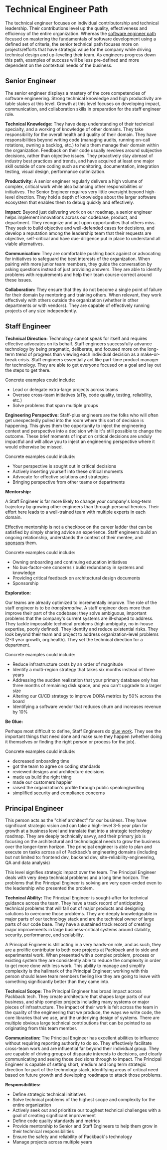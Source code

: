 # Technical Engineer Path

The technical engineer focuses on individual contributorship and technical leadership. Their contributions level up the quality, effectiveness and efficiency of the entire organization. Whereas the [software engineer path](software-engineer.md) focused on mastering the fundamentals of software development using a defined set of criteria, the senior technical path focuses more on projects/efforts that have strategic value for the company while driving technical design and up-leveling their team. As engineers progress down this path, examples of success will be less pre-defined and more dependent on the contextual needs of the business.

## Senior Engineer

The senior engineer displays a mastery of the core competencies of software engineering. Strong technical knowledge and high productivity are table stakes at this level. Growth at this level focuses on developing impact, communication, and collaboration skills in preparation for the staff engineer role.

**Technical Knowledge:** They have deep understanding of their technical specialty, and a working of knowledge of other domains. They take responsibility for the overall health and quality of their domain. They have responsibilities beyond writing code (managing audits, running on-call rotations, owning a backlog, etc.) to help them manage their domain within the organization. Feedback on their code usually revolves around subjective decisions, rather than objective issues. They proactively stay abreast of industry best practices and trends, and have acquired at least one major skill outside of core coding such as monitoring, documentation, integration testing, visual design, performance optimization.

**Productivity:** A senior engineer regularly delivers a high volume of complex, critical work while also balancing other responsibilities or initiatives. The Senior Engineer requires very little oversight beyond high-level direction. They hold a depth of knowledge about the larger software ecosystem that enables them to debug quickly and effectively.

**Impact:** Beyond just delivering work on our roadmap, a senior engineer helps implement innovations across our codebase, product, and department. They recognize and act upon opportunities that others miss. They seek to build objective and well-defended cases for decisions, and develop a reputation among the leadership team that their requests are objective, self-critical and have due-diligence put in place to understand all viable alternatives.

**Communication:** They are comfortable pushing back against or advocating for initiatives to safeguard the best interests of the organization. When pairing with more junior team members, they guide the conversation by asking questions instead of just providing answers. They are able to identify problems with requirements and help their team course-correct around these issues.

**Collaboration:** They ensure that they do not become a single point of failure for their domain by mentoring and training others. When relevant, they work effectively with others outside the organization (whether in other departments or with vendors). They are capable of effectively running projects of any size independently.

## Staff Engineer

**Technical Direction:** Technology cannot speak for itself and requires effective advocates on its behalf. Staff engineers successfully advance technology by being pragmatic, deliberate, and focused more on the long-term trend of progress than viewing each individual decision as a make-or-break crisis. Staff engineers essentially act like part-time product manager for technology. They are able to get everyone focused on a goal and lay out the steps to get there.

Concrete examples could include:

- Lead or delegate extra-large projects across teams
- Oversee cross-team initiatives (a11y, code quality, testing, reliability, etc.)
- Solve problems that span multiple groups

**Engineering Perspective:** Staff-plus engineers are the folks who will often get unexpectedly pulled into the room where this sort of decision is happening. This gives them the opportunity to inject the engineering context and perspective into a decision while it's still possible to change the outcome. These brief moments of input on critical decisions are unduly impactful and will allow you to inject an engineering perspective where it would otherwise be missed.

Concrete examples could include:

- Your perspective is sought out in critical decisions
- Actively inserting yourself into these critical moments
- Advocate for effective solutions and strategies
- Bringing perspective from other teams or departments

**Mentorship:**

A Staff Engineer is far more likely to change your company's long-term trajectory by growing other engineers than through personal heroics. Their effort here leads to a well-trained team with multiple experts in each domain.

Effective mentorship is not a checkbox on the career ladder that can be satisfied by simply sharing advice an experience. Staff engineers build an ongoing relationship, understands the context of their mentee, and [sponsors](https://larahogan.me/blog/what-sponsorship-looks-like/) them.

Concrete examples could include:

- Owning onboarding and continuing education initiatives
- No bus-factor-one concerns / build redundancy in systems and knowledge
- Providing critical feedback on architectural design documents
- Sponsorship

**Exploration:**

Our teams are already optimized to incrementally improve. The role of the staff engineer is to be *transformative*. A staff engineer does more than improve their part of the codebase; they solve ambiguous, important problems that the company's current systems are ill-shaped to address. They tackle impossible technical problems (high ambiguity, no in-house expertise, poorly defined). They identify and reduce existential risks. They look beyond their team and project to address organization-level problems (2-3 year growth, org health). They set the technical direction for a department.

Concrete examples could include:

- Reduce infrastructure costs by an order of magnitude
- Identify a multi-region strategy that takes six months instead of three years
- Addressing the sudden realization that your primary database only has three months of remaining disk space, and you can't upgrade to a larger size
- Altering our CI/CD strategy to improve DORA metrics by 50% across the board
- Identifying a software vendor that reduces churn and increases revenue by 10%

**Be Glue:**

Perhaps most difficult to define, Staff Engineers do [glue work](https://noidea.dog/glue). They see the important things that need done and make sure they happen (whether doing it themselves or finding the right person or process for the job).

Concrete examples could include:

- decreased onboarding time
- got the team to agree on coding standards
- reviewed designs and architecture decisions
- made us build the right thing
- made our customers happier
- raised the organization's profile through public speaking/writing
- simplified security and compliance concerns

## Principal Engineer

This person acts as the "chief architect" for our business. They have significant strategic vision and can take a high-level 3-5 year plan for growth at a business level and translate that into a strategic technology roadmap. They are deeply technically savvy, and their primary job is focusing on the architectural and technological needs to grow the business over the longer-term horizon. The principal engineer is able to plan and execute on tasks across all of Packback's engineering domains (including but not limited to: frontend dev, backend dev, site-reliability-engineering, QA and data analysis)

This level signifies strategic impact over the team. The Principal Engineer deals with very deep technical problems and a long time horizon. The problems that the Principal Engineer is solving are very open-ended even to the leadership who presented the problem.

**Technical Ability:** The Principal Engineer is sought-after for technical guidance across the team. They have a track record of anticipating technical problems that will fall out of major products and designing solutions to overcome those problems. They are deeply knowledgeable in major parts of our technology stack and are the technical owner of large parts of our code base. They have a sustained track record of creating major improvements in large business-critical systems around stability, security, performance, and scalability.

A Principal Engineer is still acting in a very hands-on role, and as such, they are a prolific contributor to both core projects at Packback and to side and experimental work. When presented with a complex problem, process or existing system they are consistently able to reduce the complexity in order to get more done with less work. This ability to manage and simplify complexity is the hallmark of the Principal Engineer; working with this person should leave team members feeling like they are going to leave with something significantly better than they came into.

**Technical Scope:** The Principal Engineer has broad impact across Packback tech. They create architecture that shapes large parts of our business, and ship complex projects including many systems or major pieces of infrastructure. The impact of their work is felt across the team in the quality of the engineering that we produce, the ways we write code, the core libraries that we use, and the underlying design of systems. There are multiple obvious large technical contributions that can be pointed to as originating from this team member.

**Communication:** The Principal Engineer has excellent abilities to influence without requiring reporting authority to do so. They effectively facilitate cross-team work and are influential far beyond their individual group. They are capable of driving groups of disparate interests to decisions, and clearly communicating and seeing those decisions through to impact. The Principal Engineer is capable of setting short, medium and long term strategic direction for part of the technology stack, identifying areas of critical need based on future growth and developing roadmaps to attack those problems.

**Responsibilities:**

- Define strategic technical initiatives
- Solve technical problems of the highest scope and complexity for the entire organization
- Actively seek out and prioritize our toughest technical challenges with a goal of creating significant improvement
- Define code quality standards and metrics
- Provide mentorship to Senior and Staff Engineers to help them grow in their technical responsibilities
- Ensure the safety and reliability of Packback's technology
- Manage projects across multiple years
